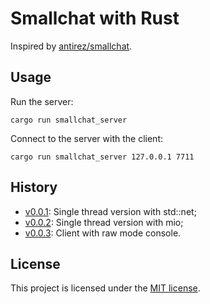 # Smallchat with Rust

Inspired by [antirez/smallchat][smallchat].

## Usage

Run the server:
```shell
cargo run smallchat_server
```

Connect to the server with the client:
```shell
cargo run smallchat_server 127.0.0.1 7711
```

## History

* [v0.0.1][v0.0.1]: Single thread version with std::net;
* [v0.0.2][v0.0.2]: Single thread version with mio;
* [v0.0.3][v0.0.3]: Client with raw mode console.

## License

This project is licensed under the [MIT license][license].

[license]: https://github.com/zhihuij/smallchat_rust/blob/main/LICENSE
[smallchat]: https://github.com/antirez/smallchat
[v0.0.1]: https://github.com/zhihuij/smallchat_rust/tree/v0.0.1
[v0.0.2]: https://github.com/zhihuij/smallchat_rust/tree/v0.0.2
[v0.0.3]: https://github.com/zhihuij/smallchat_rust/tree/main
